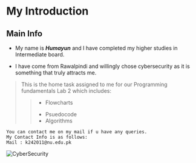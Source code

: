 # My Introduction
## Main Info
- My name is ***Humayun*** and I have completed my higher studies in Intermediate board.
+ I have come from Rawalpindi and willingly chose cybersecurity as it is something that truly attracts me.
> This is the home task assigned to me for our Programming fundamentals Lab 2 which includes:
>> + Flowcharts
>> - Psuedocode
>> - Algorithms

```
You can contact me on my mail if u have any queries.
My Contact Info is as follows: 
Mail : k242011@nu.edu.pk
```

![CyberSecurity]([https://github.com/FlyingxMascot/24K-2011/blob/main/README.md](https://www.shutterstock.com/image-vector/abstract-banner-cyber-security-3d-600nw-2132246277.jpg))
